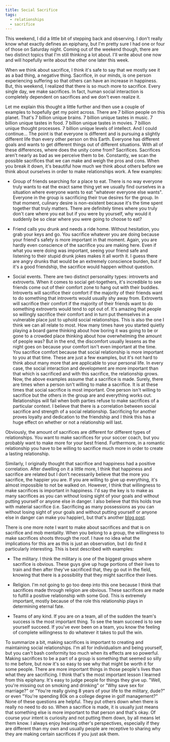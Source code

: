 ```yaml
---
title: Social Sacrifice
tags:
  - relationships
  - sacrifice
---
```

This weekend, I did a little bit of stepping back and observing. I don't really know what exactly defines an epiphany, but I'm pretty sure I had one or four of those on Saturday night. Coming out of the weekend though, there are two distinct topics that I'm still thinking a lot about. I'll write about one now and will hopefully write about the other one later this week.

When we think about sacrifice, I think it's safe to say that we mostly see it as a bad thing, a negative thing. Sacrifice, in our minds, is one person experiencing suffering so that others can have an increase in happiness. But, this weekend, I realized that there is so much more to sacrifice. Every single day, we make sacrifices. In fact, human social interaction is completely dependent on sacrifices and we don't even realize it.

Let me explain this thought a little further and then use a couple of examples to hopefully get my point across. There are 7 billion people on this planet. That's 7 billion unique brains. 7 billion unique tastes in music. 7 billion unique tastes in food. 7 billion unique tastes in movies. 7 billion unique thought processes. 7 billion unique levels of intellect. And I could continue... The point is that everyone is different and is pursuing a slightly different life than every other person on this Earth. Everyone has different goals and wants to get different things out of different situations. With all of these differences, where does the unity come from? Sacrifices. Sacrifices aren't nearly as bad as we perceive them to be. Constantly, we scan the possible sacrifices that we can make and weigh the pros and cons. When you break it down, it's beautiful how much we think about others before we think about ourselves in order to make relationships work. A few examples:

- Group of friends searching for a place to eat. There is no way everyone truly wants to eat the exact same thing yet we usually find ourselves in a situation where everyone wants to eat "whatever everyone else wants". Everyone in the group is sacrificing their true desires for the group. In that moment, culinary desire is non-existent because it's the time spent together that truly matters. There are definitely times where you truly don't care where you eat but if you were by yourself, why would it suddenly be so clear where you were going to choose to eat?

- Friend calls you drunk and needs a ride home. Without hesitation, you grab your keys and go. You sacrifice whatever you are doing because your friend's safety is more important in that moment. Again, you are hardly even conscience of the sacrifice you are making here. Even if what you were doing was important, seeing your friend safe and listening to their stupid drunk jokes makes it all worth it. I guess there are angry drunks that would be an extremely conscience burden, but if it's a good friendship, the sacrifice would happen without question.

- Social events. There are two distinct personality types: introverts and extroverts. When it comes to social get-togethers, it's incredible to see friends come out of their comfort zone to hang out with their buddies. Introverts will sacrifice their comfort if the majority of their friends want to do something that introverts would usually shy away from. Extroverts will sacrifice their comfort if the majority of their friends want to do something extroverts would tend to opt out of. It's amazing that people so willingly sacrifice their comfort and in turn put themselves in a vulnerable place just to uphold social relationships. This is also the one I think we can all relate to most. How many times have you started quietly playing a board game thinking about how boring it was going to be or gone to a crowded place thinking about how overwhelming the amount of people was? But in the end, the discomfort usually lessens as the night goes on because your comfort isn't even important at the time. You sacrifice comfort because that social relationship is more important to you at that time.
These are just a few examples, but it's not hard to think about many more that are applicable to your personal life. In every case, the social interaction and development are more important than that which is sacrificed and with this sacrifice, the relationship grows. Now, the above examples assume that a sacrifice is made. Surely, there are times when a person isn't willing to make a sacrifice. It is at these times that social sacrifice is most important. One person isn't willing to sacrifice but the others in the group are and everything works out. Relationships will fail when both parties refuse to make sacrifices of a particular context. I believe that there is a correlation between social sacrifice and strength of a social relationship. Sacrificing for another proves loyalty and dedication to the friendship and I think this has a huge effect on whether or not a relationship will last.

Obviously, the amount of sacrifices are different for different types of relationships. You want to make sacrifices for your soccer coach, but you probably want to make more for your best friend. Furthermore, in a romantic relationship you have to be willing to sacrifice much more in order to create a lasting relationship.

Similarly, I originally thought that sacrifice and happiness had a positive correlation. After dwelling on it a little more, I think that happiness and sacrifice are related but I don't necessarily believe that the more you sacrifice, the happier you are. If you are willing to give up everything, it's almost impossible to not be walked on. However, I think that willingness to make sacrifices is important in happiness. I'd say the key is to make as many sacrifices as you can without losing sight of your goals and without putting yourself or anyone else in danger. I also believe that this holds true with material sacrifice (i.e. Sacrificing as many possessions as you can without losing sight of your goals and without putting yourself or anyone else in danger can make you happier), but that's another [blog post](/thoughts-on-minimalism).

There is one more note I want to make about sacrifices and that is on sacrifice and mob mentality. When you belong to a group, the willingness to make sacrifices shoots through the roof. I have no idea what the implications for this are as this is just an observation, but I do find it particularly interesting. This is best described with examples:

- The military. I think the military is one of the biggest groups where sacrifice is obvious. These guys give up huge portions of their lives to train and then after they've sacrificed that, they go out in the field, knowing that there is a possibility that they might sacrifice their lives.

- Religion. I'm not going to go too deep into this one because I think that sacrifices made through religion are obvious. These sacrifices are made to fulfill a positive relationship with some God. This is extremely important, mostly because of the role this relationship plays in determining eternal fate.

- Teams of any kind. If you are on a team, all of the sudden the team's success is the most important thing. To see the team succeed is to see yourself succeed. If you've ever been on a team, you know the feeling of complete willingness to do whatever it takes to pull the win.

To summarize a bit, making sacrifices is important to creating and maintaining social relationships. I'm all for individualism and being yourself, but you can't bash conformity too much when its effects are so powerful. Making sacrifices to be a part of a group is something that seemed so silly to me before, but now it's so easy to see why that might be worth it for some people. There are more important things in those people's lives than what they are sacrificing. I think that's the most important lesson I learned from this epiphany. It's easy to judge people for things they give up. "Well, you're missing out on smoking and drinking" or "Why save sex for marriage?" or "You're really giving 8 years of your life to the military, dude?" or even "You're spending 80k on a college degree in golf management?" None of these questions are helpful. They put others down when there is really no need to do so. When a sacrifice is made, it is usually just means that something else is more important to that person and that's okay. Of course your intent is curiosity and not putting them down, by all means let them know. I always enjoy hearing other's perspectives, especially if they are different than my own and usually people are receptive to sharing why they are making certain sacrifices if you just ask them.
